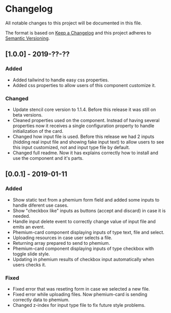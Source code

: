 # Changelog

All notable changes to this project will be documented in this file.

The format is based on [Keep a Changelog](http://keepachangelog.com/en/1.0.0/)
and this project adheres to [Semantic Versioning](http://semver.org/spec/v2.0.0.html).

## [1.0.0] - 2019-??-??

### Added

- Added tailwind to handle easy css properties.
- Added css properties to allow users of this component customize it.

### Changed

- Update stencil core version to 1.1.4. Before this release it was still on beta versions.
- Cleaned properties used on the component. Instead of having several properties now it receives a single configuration property to handle initialization of the card.
- Changed how input file is used. Before this release we had 2 inputs (hidding real input file and showing fake input text) to allow users to see this input customized, not and input type file by default.
- Changed full readme. Now it has explains correctly how to install and use the component and it's parts.

## [0.0.1] - 2019-01-11

### Added

- Show static text from a phemium form field and added some inputs to handle diferent use cases.
- Show "checkbox like" inputs as buttons (accept and discard) in case it is needed.
- Handle input delete event to correctly change value of input file and emits an event.
- Phemium-card component displaying inputs of type text, file and select.
- Uploading resources in case user selects a file.
- Returning array prepared to send to phemium.
- Phemium-card component displaying inputs of type checkbox with toggle slide style.
- Updating in phemium results of checkbox input automatically when users checks it.

### Fixed

- Fixed error that was reseting form in case we selected a new file.
- Fixed error while uploading files. Now phemium-card is sending correctly data to phemium.
- Changed z-index for input type file to fix future style problems.

